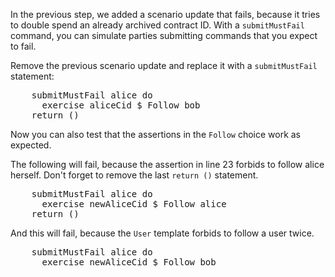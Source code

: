 In the previous step, we added a scenario update that fails, because it tries to double spend an
already archived contract ID. With a `submitMustFail` command, you can simulate parties submitting
commands that you expect to fail.

Remove the previous scenario update and replace it with a `submitMustFail` statement:

<pre class="file" data-filename="daml/User.daml" data-target="append">
    submitMustFail alice do
      exercise aliceCid $ Follow bob
    return ()
</pre>


Now you can also test that the assertions in the `Follow` choice work as expected.

The following will fail, because the assertion in line 23 forbids to follow alice herself. Don't
forget to remove the last `return ()` statement.

<pre class="file" data-filename="daml/User.daml" data-target="append">
    submitMustFail alice do
      exercise newAliceCid $ Follow alice
    return ()
</pre>

And this will fail, because the `User` template forbids to follow a user twice.

<pre class="file" data-filename="daml/User.daml" data-target="append">
    submitMustFail alice do
      exercise newAliceCid $ Follow bob
</pre>
